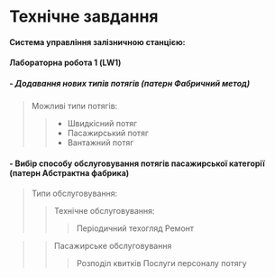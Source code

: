 # Технічне завдання

#### **Система управління залізничною станцією:**
#### **Лабораторна робота 1 (LW1)**
 #####  - Додавання нових типів потягів (патерн Фабричний метод)
 >Можливі типи потягів:
>> - Швидкісний потяг
>> - Пасажирський потяг
>> - Вантажний потяг
 #### - Вибір способу обслуговування потягів пасажирської категорії (патерн Абстрактна фабрика)
 >Типи обслуговування:
>>Технічне обслуговування:
>>>Періодичний техогляд
>>>Ремонт

>>Пасажирське обслуговування
>>>Розподіл квитків
>>>Послуги персоналу потягу

